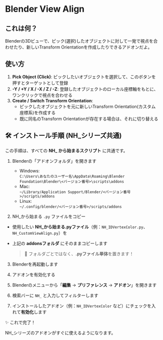 # Blender View Align

## これは何？
Blenderの3Dビューで、ピック(選択)したオブジェクトに対して一発で視点を合わせたり、新しいTransform Orientationを作成したりできるアドオンだよ。

## 使い方

1. **Pick Object (Click)**: ピックしたいオブジェクトを選択して、このボタンを押すとターゲットとして登録  
2. **-Y / +Y / X / -X / Z / -Z**: 登録したオブジェクトのローカル座標軸をもとに、ワンクリックで視点を合わせる  
3. **Create / Switch Transform Orientation**:  
   - ピックしたオブジェクトを元に新しいTransform Orientation(カスタム座標系)を作成する  
   - 既に同名のTransform Orientationが存在する場合は、それに切り替える

## 🛠️ インストール手順 (NH_シリーズ共通)

この手順は、すべての **NH_ から始まるスクリプト** に共通です。

1. Blenderの「アドオンフォルダ」を開きます  
   - Windows:  
     `C:\Users\あなたのユーザー名\AppData\Roaming\Blender Foundation\Blender\<バージョン番号>\scripts\addons`
   - Mac:  
     `~/Library/Application Support/Blender/<バージョン番号>/scripts/addons`
   - Linux:  
     `~/.config/blender/<バージョン番号>/scripts/addons`

2. NH_から始まる `.py` ファイルをコピー

- 使用したい **NH_から始まる.pyファイル**（例：`NH_IDVertexColor.py`、`NH_CustomViewAlign.py`）を
- 上記の **addonsフォルダ** にそのままコピーします

  > 📂 フォルダごとではなく、**.pyファイル単体**を置きます！

3. Blenderを再起動します

4. アドオンを有効化する

1. Blenderのメニューから「**編集** → **プリファレンス** → **アドオン**」を開きます
2. 検索バーに `NH_` と入力してフィルターします
3. インストールしたアドオン（例：`NH_IDVertexColor` など）にチェックを入れて**有効化**します

✨ これで完了！

NH_シリーズのアドオンがすぐに使えるようになります。
